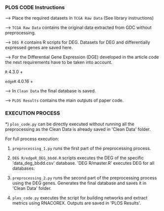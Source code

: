### PLOS CODE Instructions

--> Place the required datasets in `TCGA Raw Data` (See library instructions)

--> `TCGA Raw Data` contains the original data extracted from GDC without preprocessing.

--> `DEG R` contains R scripts for DEG. Datasets for DEG and differentially expressed genes are saved here. 

--> For the Differential Gene Expression (DGE) developed in the article code the next requirements have to be taken into account.

`R` 4.3.0 +

`edgeR` 4.0.16 +

--> In `Clean Data` the final database is saved.

--> `PLOS Results` contains the main outputs of paper code.


### EXECUTION PROCESS

*) `plos_code.py` can be directly executed without running all the preprocessing as the Clean Data is already saved in 'Clean Data' folder.

For full process execution:

1) `preprocessing_1.py` runs the first part of the preprocessing process.

2) `DEG R/edgeR_DEG_bbdd.R` scripts executes the DEG of the specific 'data_deg_bbdd.csv' database. 'DEG R/master.R' executes DEG for all databases.

3) `preprocessing_2.py` runs the second part of the preprocessing process using the DEG genes. Generates the final database and saves it in 'Clean Data' folder.

4) `plos_code.py` executes the script for building networks and extract metrics using RNACOREX. Outputs are saved in 'PLOS Results'.
